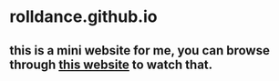 # rolldance.github.io

## this is a mini website for me, you can browse through [this website](http://rolldance.github.io) to watch that.
